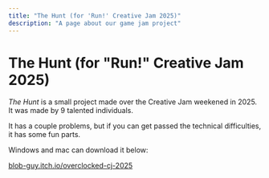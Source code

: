 ```yaml
---
title: "The Hunt (for 'Run!' Creative Jam 2025)"
description: "A page about our game jam project"
---
```


# The Hunt (for "Run!" Creative Jam 2025)

<i>The Hunt</i> is a small project made over the Creative Jam weekened in 2025. It was made by 9 talented individuals.

It has a couple problems, but if you can get passed the technical difficulties, it has some fun parts.

Windows and mac can download it below:

<a href="https://blob-guy.itch.io/overclocked-cj-2025">blob-guy.itch.io/overclocked-cj-2025</a>
